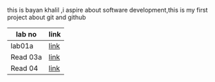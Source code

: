 this is bayan khalil ,i aspire about software development,this is my first project about git and github

lab no | link
-----|-----
lab01a | [link](lab01a.md)
Read 03a | [link](Read03a.md)
Read 04 | [link](Read:04.md)

